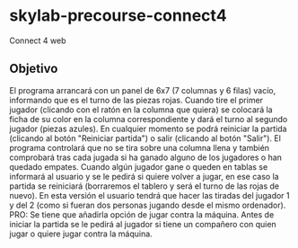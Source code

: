 # skylab-precourse-connect4
Connect 4 web

## Objetivo

El programa arrancará con un panel de 6x7 (7 columnas y 6 filas) vacío, informando que es el turno de las piezas rojas. Cuando tire el primer jugador (clicando con el ratón en la columna que quiera) se colocará la ficha de su color en la columna correspondiente y dará el turno al segundo jugador (piezas azules).
En cualquier momento se podrá reiniciar la partida (clicando al botón "Reiniciar partida") o salir (clicando al botón "Salir").
El programa controlará que no se tira sobre una columna llena y también comprobará tras cada jugada si ha ganado alguno de los jugadores o han quedado empates.
Cuando algún jugador gane o queden en tablas se informará al usuario y se le pedirá si quiere volver a jugar, en ese caso la partida se reiniciará (borraremos el tablero y será el turno de las rojas de nuevo).
En esta versión el usuario tendrá que hacer las tiradas del jugador 1 y del 2 (como si fueran dos personas jugando desde el mismo ordenador).
PRO:
Se tiene que añadirla opción de jugar contra la máquina. Antes de iniciar la partida se le pedirá al jugador si tiene un compañero con quien jugar o quiere jugar contra la máquina.
